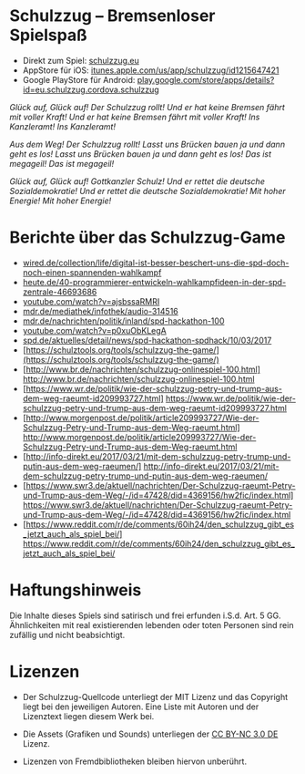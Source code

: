 # Schulzzug – Bremsenloser Spielspaß

- Direkt zum Spiel: [schulzzug.eu](http://schulzzug.eu)
- AppStore für iOS: [itunes.apple.com/us/app/schulzzug/id1215647421](https://itunes.apple.com/us/app/schulzzug/id1215647421)
- Google PlayStore für Android: [play.google.com/store/apps/details?id=eu.schulzzug.cordova.schulzzug](https://play.google.com/store/apps/details?id=eu.schulzzug.cordova.schulzzug)

_Glück auf, Glück auf!_
_Der Schulzzug rollt!_
_Und er hat keine Bremsen fährt mit voller Kraft!_
_Und er hat keine Bremsen fährt mit voller Kraft!_
_Ins Kanzleramt!_
_Ins Kanzleramt!_

_Aus dem Weg!_
_Der Schulzzug rollt!_
_Lasst uns Brücken bauen ja und dann geht es los!_
_Lasst uns Brücken bauen ja und dann geht es los!_
_Das ist megageil!_
_Das ist megageil!_

_Glück auf, Glück auf!_
_Gottkanzler Schulz!_
_Und er rettet die deutsche Sozialdemokratie!_
_Und er rettet die deutsche Sozialdemokratie!_
_Mit hoher Energie!_
_Mit hoher Energie!_

# Berichte über das Schulzzug-Game

- [wired.de/collection/life/digital-ist-besser-beschert-uns-die-spd-doch-noch-einen-spannenden-wahlkampf](https://www.wired.de/collection/life/digital-ist-besser-beschert-uns-die-spd-doch-noch-einen-spannenden-wahlkampf)
- [heute.de/40-programmierer-entwickeln-wahlkampfideen-in-der-spd-zentrale-46693686](http://www.heute.de/40-programmierer-entwickeln-wahlkampfideen-in-der-spd-zentrale-46693686.html)
- [youtube.com/watch?v=ajsbssaRMRI](https://www.youtube.com/watch?v=ajsbssaRMRI)
- [mdr.de/mediathek/infothek/audio-314516](http://www.mdr.de/mediathek/infothek/audio-314516.html)
- [mdr.de/nachrichten/politik/inland/spd-hackathon-100](http://www.mdr.de/nachrichten/politik/inland/spd-hackathon-100.html)
- [youtube.com/watch?v=p0xuObKLegA](https://youtube.com/watch?v=p0xuObKLegA)
- [spd.de/aktuelles/detail/news/spd-hackathon-spdhack/10/03/2017](https://www.spd.de/aktuelles/detail/news/spd-hackathon-spdhack/10/03/2017/)
- [https://schulztools.org/tools/schulzzug-the-game/](https://schulztools.org/tools/schulzzug-the-game/)
- [http://www.br.de/nachrichten/schulzzug-onlinespiel-100.html] http://www.br.de/nachrichten/schulzzug-onlinespiel-100.html
- [https://www.wr.de/politik/wie-der-schulzzug-petry-und-trump-aus-dem-weg-raeumt-id209993727.html] https://www.wr.de/politik/wie-der-schulzzug-petry-und-trump-aus-dem-weg-raeumt-id209993727.html
- [http://www.morgenpost.de/politik/article209993727/Wie-der-Schulzzug-Petry-und-Trump-aus-dem-Weg-raeumt.html] http://www.morgenpost.de/politik/article209993727/Wie-der-Schulzzug-Petry-und-Trump-aus-dem-Weg-raeumt.html
- [http://info-direkt.eu/2017/03/21/mit-dem-schulzzug-petry-trump-und-putin-aus-dem-weg-raeumen/] http://info-direkt.eu/2017/03/21/mit-dem-schulzzug-petry-trump-und-putin-aus-dem-weg-raeumen/
- [https://www.swr3.de/aktuell/nachrichten/Der-Schulzzug-raeumt-Petry-und-Trump-aus-dem-Weg/-/id=47428/did=4369156/hw2fic/index.html] https://www.swr3.de/aktuell/nachrichten/Der-Schulzzug-raeumt-Petry-und-Trump-aus-dem-Weg/-/id=47428/did=4369156/hw2fic/index.html
- [https://www.reddit.com/r/de/comments/60ih24/den_schulzzug_gibt_es_jetzt_auch_als_spiel_bei/] https://www.reddit.com/r/de/comments/60ih24/den_schulzzug_gibt_es_jetzt_auch_als_spiel_bei/

# Haftungshinweis

Die Inhalte dieses Spiels sind satirisch und frei erfunden i.S.d. Art. 5 GG. Ähnlichkeiten mit real existierenden lebenden oder toten Personen sind rein zufällig und nicht beabsichtigt.

# Lizenzen

- Der Schulzzug-Quellcode unterliegt der MIT Lizenz und das Copyright liegt bei den jeweiligen Autoren. Eine Liste mit Autoren und der Lizenztext liegen diesem Werk bei.

- Die Assets (Grafiken und Sounds) unterliegen der [CC BY-NC 3.0 DE](https://creativecommons.org/licenses/by-nc/3.0/de/) Lizenz.

- Lizenzen von Fremdbibliotheken bleiben hiervon unberührt.
